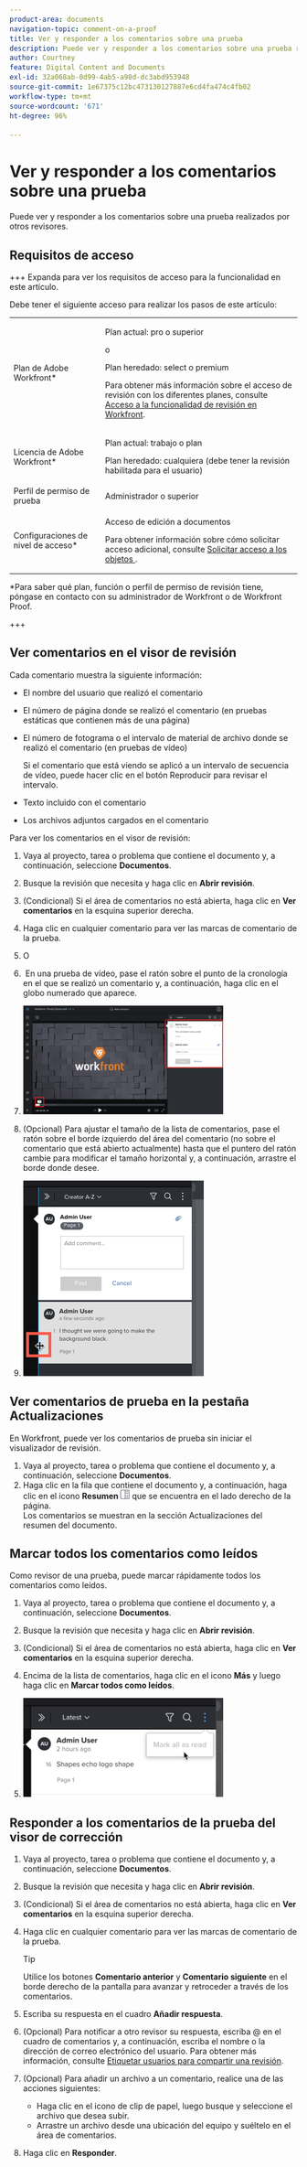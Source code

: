 ```yaml
---
product-area: documents
navigation-topic: comment-on-a-proof
title: Ver y responder a los comentarios sobre una prueba
description: Puede ver y responder a los comentarios sobre una prueba realizados por otros revisores.
author: Courtney
feature: Digital Content and Documents
exl-id: 32a068ab-0d99-4ab5-a98d-dc3abd953948
source-git-commit: 1e67375c12bc473130127887e6cd4fa474c4fb02
workflow-type: tm+mt
source-wordcount: '671'
ht-degree: 96%

---
```


# Ver y responder a los comentarios sobre una prueba

Puede ver y responder a los comentarios sobre una prueba realizados por otros revisores.

## Requisitos de acceso

+++ Expanda para ver los requisitos de acceso para la funcionalidad en este artículo.

Debe tener el siguiente acceso para realizar los pasos de este artículo:

<table style="table-layout:auto"> 
 <col> 
 <col> 
 <tbody> 
  <tr> 
   <td role="rowheader">Plan de Adobe Workfront*</td> 
   <td> <p>Plan actual: pro o superior</p> <p>o</p> <p>Plan heredado: select o premium</p> <p>Para obtener más información sobre el acceso de revisión con los diferentes planes, consulte <a href="/help/quicksilver/administration-and-setup/manage-workfront/configure-proofing/access-to-proofing-functionality.md" class="MCXref xref">Acceso a la funcionalidad de revisión en Workfront</a>.</p> </td> 
  </tr> 
  <tr> 
   <td role="rowheader">Licencia de Adobe Workfront*</td> 
   <td> <p>Plan actual: trabajo o plan</p> <p>Plan heredado: cualquiera (debe tener la revisión habilitada para el usuario)</p> </td> 
  </tr> 
  <tr> 
   <td role="rowheader">Perfil de permiso de prueba </td> 
   <td>Administrador o superior</td> 
  </tr> 
  <tr> 
   <td role="rowheader">Configuraciones de nivel de acceso*</td> 
   <td> <p>Acceso de edición a documentos</p> <p>Para obtener información sobre cómo solicitar acceso adicional, consulte <a href="../../../../workfront-basics/grant-and-request-access-to-objects/request-access.md" class="MCXref xref">Solicitar acceso a los objetos </a>.</p> </td> 
  </tr> 
 </tbody> 
</table>

&#42;Para saber qué plan, función o perfil de permiso de revisión tiene, póngase en contacto con su administrador de Workfront o de Workfront Proof.

+++

## Ver comentarios en el visor de revisión

Cada comentario muestra la siguiente información:

* El nombre del usuario que realizó el comentario
* El número de página donde se realizó el comentario (en pruebas estáticas que contienen más de una página)
* El número de fotograma o el intervalo de material de archivo donde se realizó el comentario (en pruebas de vídeo)

  Si el comentario que está viendo se aplicó a un intervalo de secuencia de vídeo, puede hacer clic en el botón Reproducir para revisar el intervalo.

* Texto incluido con el comentario
* Los archivos adjuntos cargados en el comentario

Para ver los comentarios en el visor de revisión:

1. Vaya al proyecto, tarea o problema que contiene el documento y, a continuación, seleccione **Documentos**.
1. Busque la revisión que necesita y haga clic en **Abrir revisión**.

1. (Condicional) Si el área de comentarios no está abierta, haga clic en **Ver comentarios** en la esquina superior derecha.
1. Haga clic en cualquier comentario para ver las marcas de comentario de la prueba.
1. O
1.  En una prueba de vídeo, pase el ratón sobre el punto de la cronología en el que se realizó un comentario y, a continuación, haga clic en el globo numerado que aparece.
1. ![proof_comment_video.png](assets/proof-comment-video-350x190.png)

1. (Opcional) Para ajustar el tamaño de la lista de comentarios, pase el ratón sobre el borde izquierdo del área del comentario (no sobre el comentario que está abierto actualmente) hasta que el puntero del ratón cambie para modificar el tamaño horizontal y, a continuación, arrastre el borde donde desee.
1. ![resize_comment_area-mouse.png](assets/resize-comment-area-mouse.png)

## Ver comentarios de prueba en la pestaña Actualizaciones

En Workfront, puede ver los comentarios de prueba sin iniciar el visualizador de revisión.

1. Vaya al proyecto, tarea o problema que contiene el documento y, a continuación, seleccione **Documentos**.
1. Haga clic en la fila que contiene el documento y, a continuación, haga clic en el icono **Resumen** ![Icono de resumen](assets/summary-panel-icon.png) que se encuentra en el lado derecho de la página.\
   Los comentarios se muestran en la sección Actualizaciones del resumen del documento.

## Marcar todos los comentarios como leídos

Como revisor de una prueba, puede marcar rápidamente todos los comentarios como leídos.

1. Vaya al proyecto, tarea o problema que contiene el documento y, a continuación, seleccione **Documentos**.
1. Busque la revisión que necesita y haga clic en **Abrir revisión**.

1. (Condicional) Si el área de comentarios no está abierta, haga clic en **Ver comentarios** en la esquina superior derecha.

1. Encima de la lista de comentarios, haga clic en el icono **Más** y luego haga clic en **Marcar todos como leídos**.

1. ![Marcar todos como leídos](assets/mceclip8-350x173.png)

## Responder a los comentarios de la prueba del visor de corrección

1. Vaya al proyecto, tarea o problema que contiene el documento y, a continuación, seleccione **Documentos**.
1. Busque la revisión que necesita y haga clic en **Abrir revisión**.

1. (Condicional) Si el área de comentarios no está abierta, haga clic en **Ver comentarios** en la esquina superior derecha.
1. Haga clic en cualquier comentario para ver las marcas de comentario de la prueba.

   >[!TIP]
   >
   >Utilice los botones **Comentario anterior** y **Comentario siguiente** en el borde derecho de la pantalla para avanzar y retroceder a través de los comentarios.

1. Escriba su respuesta en el cuadro **Añadir respuesta**.
1. (Opcional) Para notificar a otro revisor su respuesta, escriba @ en el cuadro de comentarios y, a continuación, escriba el nombre o la dirección de correo electrónico del usuario. Para obtener más información, consulte [Etiquetar usuarios para compartir una revisión](../../../../review-and-approve-work/proofing/reviewing-proofs-within-workfront/comment-on-a-proof/tag-users-to-share-proof.md).
1. (Opcional) Para añadir un archivo a un comentario, realice una de las acciones siguientes:

   * Haga clic en el icono de clip de papel, luego busque y seleccione el archivo que desea subir.
   * Arrastre un archivo desde una ubicación del equipo y suéltelo en el área de comentarios.

1. Haga clic en **Responder**.
